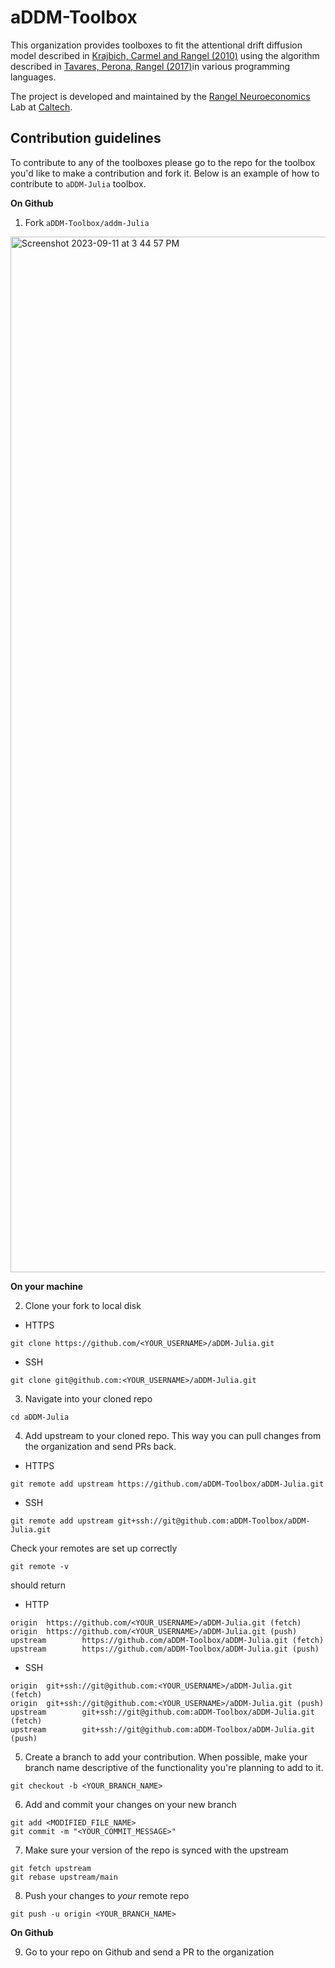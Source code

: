 # aDDM-Toolbox

This organization provides toolboxes to fit the attentional drift diffusion model described in [Krajbich, Carmel and Rangel (2010)](https://www.nature.com/articles/nn.2635) using the algorithm described in [Tavares, Perona, Rangel (2017)](https://www.frontiersin.org/articles/10.3389/fnins.2017.00468/full)in various programming languages.

The project is developed and maintained by the [Rangel Neuroeconomics](https://www.rnl.caltech.edu/index.html) Lab at [Caltech](https://www.caltech.edu/).

## Contribution guidelines

To contribute to any of the toolboxes please go to the repo for the toolbox you'd like to make a contribution and fork it. Below is an example of how to contribute to `aDDM-Julia` toolbox.

**On Github**

1. Fork `aDDM-Toolbox/addm-Julia`

<img width="1657" alt="Screenshot 2023-09-11 at 3 44 57 PM" src="https://github.com/aDDM-Toolbox/.github/assets/8344019/5e56f0ef-d12b-40e6-9f00-4b1535c050a3">

**On your machine**

2. Clone your fork to local disk

- HTTPS
```
git clone https://github.com/<YOUR_USERNAME>/aDDM-Julia.git
```

- SSH  
```
git clone git@github.com:<YOUR_USERNAME>/aDDM-Julia.git
```

3. Navigate into your cloned repo

```
cd aDDM-Julia
```

4. Add upstream to your cloned repo. This way you can pull changes from the organization and send PRs back.

- HTTPS
```
git remote add upstream https://github.com/aDDM-Toolbox/aDDM-Julia.git
```

- SSH
```
git remote add upstream git+ssh://git@github.com:aDDM-Toolbox/aDDM-Julia.git
```

Check your remotes are set up correctly

```
git remote -v
```

should return

- HTTP
```
origin  https://github.com/<YOUR_USERNAME>/aDDM-Julia.git (fetch)
origin  https://github.com/<YOUR_USERNAME>/aDDM-Julia.git (push)
upstream        https://github.com/aDDM-Toolbox/aDDM-Julia.git (fetch)
upstream        https://github.com/aDDM-Toolbox/aDDM-Julia.git (push)
```

- SSH
```
origin  git+ssh://git@github.com:<YOUR_USERNAME>/aDDM-Julia.git (fetch)
origin  git+ssh://git@github.com:<YOUR_USERNAME>/aDDM-Julia.git (push)
upstream        git+ssh://git@github.com:aDDM-Toolbox/aDDM-Julia.git (fetch)
upstream        git+ssh://git@github.com:aDDM-Toolbox/aDDM-Julia.git (push)
```


5. Create a branch to add your contribution. When possible, make your branch name descriptive of the functionality you're planning to add to it.

```  
git checkout -b <YOUR_BRANCH_NAME>
```

6. Add and commit your changes on your new branch

```
git add <MODIFIED_FILE_NAME>
git commit -m "<YOUR_COMMIT_MESSAGE>"
```

7. Make sure your version of the repo is synced with the upstream

```
git fetch upstream
git rebase upstream/main
```

8. Push your changes to *your* remote repo

```
git push -u origin <YOUR_BRANCH_NAME>
```

**On Github**

9. Go to your repo on Github and send a PR to the organization
